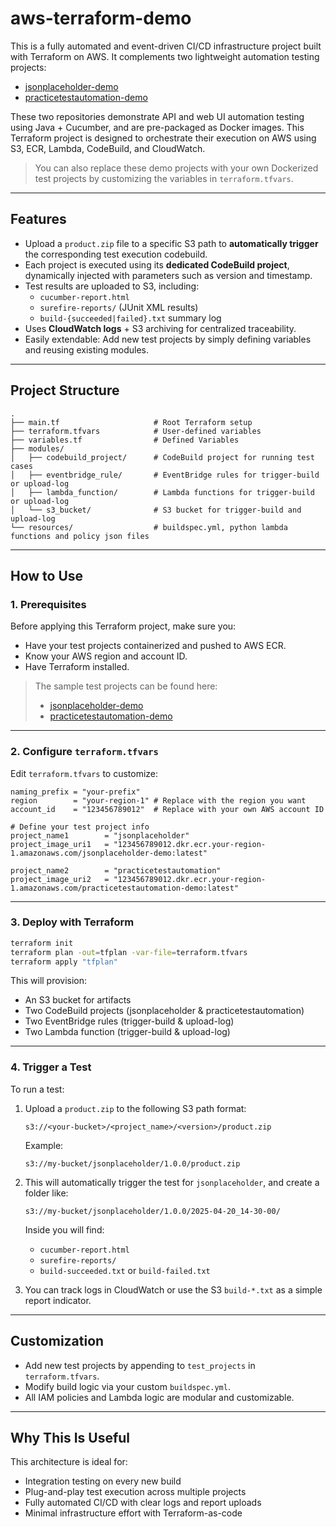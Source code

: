 # aws-terraform-demo

This is a fully automated and event-driven CI/CD infrastructure project built with Terraform on AWS. It complements two lightweight automation testing projects:

- [jsonplaceholder-demo](https://github.com/linkenmin/jsonplaceholder-demo)
- [practicetestautomation-demo](https://github.com/linkenmin/practicetestautomation-demo)

These two repositories demonstrate API and web UI automation testing using Java + Cucumber, and are pre-packaged as Docker images. This Terraform project is designed to orchestrate their execution on AWS using S3, ECR, Lambda, CodeBuild, and CloudWatch.

> You can also replace these demo projects with your own Dockerized test projects by customizing the variables in `terraform.tfvars`.

---

## Features

- Upload a `product.zip` file to a specific S3 path to **automatically trigger** the corresponding test execution codebuild.
- Each project is executed using its **dedicated CodeBuild project**, dynamically injected with parameters such as version and timestamp.
- Test results are uploaded to S3, including:
  - `cucumber-report.html`
  - `surefire-reports/` (JUnit XML results)
  - `build-{succeeded|failed}.txt` summary log
- Uses **CloudWatch logs** + S3 archiving for centralized traceability.
- Easily extendable: Add new test projects by simply defining variables and reusing existing modules.

---

## Project Structure

```
.
├── main.tf                     # Root Terraform setup
├── terraform.tfvars            # User-defined variables
├── variables.tf                # Defined Variables
├── modules/
│   ├── codebuild_project/      # CodeBuild project for running test cases
│   ├── eventbridge_rule/       # EventBridge rules for trigger-build or upload-log
│   ├── lambda_function/        # Lambda functions for trigger-build or upload-log
│   └── s3_bucket/              # S3 bucket for trigger-build and upload-log
└── resources/                  # buildspec.yml, python lambda functions and policy json files
```

---

## How to Use

### 1. Prerequisites

Before applying this Terraform project, make sure you:

- Have your test projects containerized and pushed to AWS ECR.
- Know your AWS region and account ID.
- Have Terraform installed.

> The sample test projects can be found here:
> - [jsonplaceholder-demo](https://github.com/linkenmin/jsonplaceholder-demo)
> - [practicetestautomation-demo](https://github.com/linkenmin/practicetestautomation-demo)

---

### 2. Configure `terraform.tfvars`

Edit `terraform.tfvars` to customize:

```hcl
naming_prefix = "your-prefix"
region        = "your-region-1" # Replace with the region you want
account_id    = "123456789012"  # Replace with your own AWS account ID

# Define your test project info
project_name1        = "jsonplaceholder"
project_image_uri1   = "123456789012.dkr.ecr.your-region-1.amazonaws.com/jsonplaceholder-demo:latest"

project_name2        = "practicetestautomation"
project_image_uri2   = "123456789012.dkr.ecr.your-region-1.amazonaws.com/practicetestautomation-demo:latest"
```

---

### 3. Deploy with Terraform

```bash
terraform init
terraform plan -out=tfplan -var-file=terraform.tfvars
terraform apply "tfplan"
```

This will provision:

- An S3 bucket for artifacts
- Two CodeBuild projects (jsonplaceholder & practicetestautomation)
- Two EventBridge rules (trigger-build & upload-log)
- Two Lambda function (trigger-build & upload-log)

---

### 4. Trigger a Test

To run a test:

1. Upload a `product.zip` to the following S3 path format:

   ```
   s3://<your-bucket>/<project_name>/<version>/product.zip
   ```

   Example:

   ```
   s3://my-bucket/jsonplaceholder/1.0.0/product.zip
   ```

2. This will automatically trigger the test for `jsonplaceholder`, and create a folder like:

   ```
   s3://my-bucket/jsonplaceholder/1.0.0/2025-04-20_14-30-00/
   ```

   Inside you will find:

   - `cucumber-report.html`
   - `surefire-reports/`
   - `build-succeeded.txt` or `build-failed.txt`

3. You can track logs in CloudWatch or use the S3 `build-*.txt` as a simple report indicator.

---

## Customization

- Add new test projects by appending to `test_projects` in `terraform.tfvars`.
- Modify build logic via your custom `buildspec.yml`.
- All IAM policies and Lambda logic are modular and customizable.

---

## Why This Is Useful

This architecture is ideal for:

- Integration testing on every new build
- Plug-and-play test execution across multiple projects
- Fully automated CI/CD with clear logs and report uploads
- Minimal infrastructure effort with Terraform-as-code
